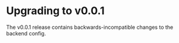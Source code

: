 # Upgrading to v0.0.1

The v0.0.1 release contains backwards-incompatible
changes to the backend config.


